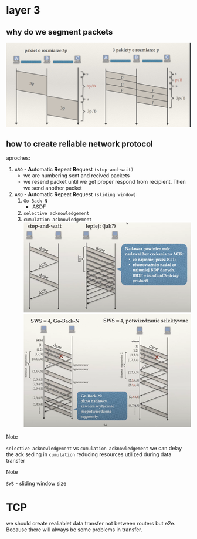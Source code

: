 # layer 3

## why do we segment packets

![segmenting](./imgs/layer-3/segmenting.png)


## how to create reliable network protocol
aproches:
1. `ARQ` - **A**utomatic **R**epeat **R**equest `(stop-and-wait)`
   * we  are numbering sent and recived packets
   * we resend packet until we get proper respond from recipient. Then we send another packet
2. `ARQ` - **A**utomatic **R**epeat **R**equest `(sliding window)`
   1. `Go-Back-N`
        * ASDF
   2. `selective acknowledgement`
   3. `cumulation acknowledgement` 
![ARQ-comparsion](./imgs/layer-3/ARQ-comparsion.png)
![G-BACK-N-vs-selective-ack](./imgs/layer-3/go-back-n-vs-selective-ack.png)

> [!NOTE]
> `selective acknowledgement` vs `cumulation acknowledgement`
> we can delay the ack seding in `cumulation` reducing resources utilized during data transfer

> [!NOTE]
> `SWS` - sliding window size

# TCP

we should create realiablet data transfer not between routers but e2e. Because there will always be some problems in transfer.